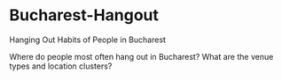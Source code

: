 # Bucharest-Hangout
Hanging Out Habits of People in Bucharest


Where do people most often hang out in Bucharest? What are the venue types and location clusters?
